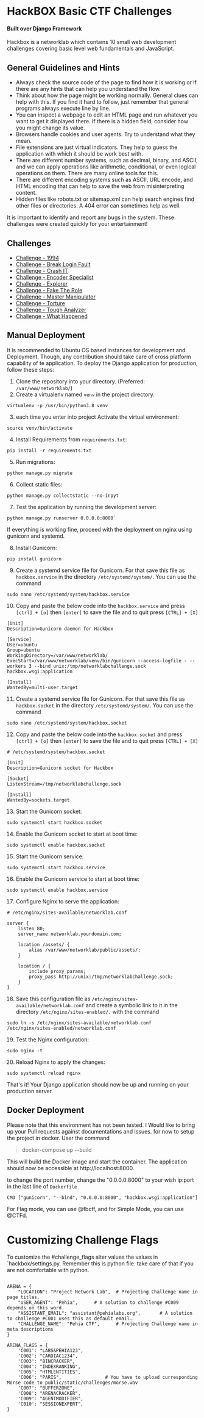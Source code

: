 # HackBOX Basic CTF Challenges 
#### Built over Django Framework
Hackbox is a networklab which contains 10 small web development challenges covering basic level web fundamentals and 
JavaScript.

## General Guidelines and Hints
*    Always check the source code of the page to find how it is working or if there are any hints that can help you understand the flow.
*    Think about how the page might be working normally. General clues can help with this. If you find it hard to follow, just remember that general programs always execute line by line.
*    You can inspect a webpage to edit an HTML page and run whatever you want to get it displayed there. If there is a hidden field, consider how you might change its value.
*    Browsers handle cookies and user agents. Try to understand what they mean.
*    File extensions are just virtual indicators. They help to guess the application with which it should be work best with.
*    There are different number systems, such as decimal, binary, and ASCII, and we can apply operations like arithmetic, conditional, or even logical operations on them. There are many online tools for this.
*    There are different encoding systems such as ASCII, URL encode, and HTML encoding that can help to save the web from misinterpreting content.
*    Hidden files like robots.txt or sitemap.xml can help search engines find other files or directories. A 404 error can sometimes help as well.


It is important to identify and report any bugs in the system. These challenges were created quickly for your entertainment!

## Challenges
* [Challenge - 1994](http://localhost:8000/challenge-1994/)
* [Challenge - Break Login Fault](http://localhost:8000/challenge-break-login-fault/)
* [Challenge - Crash IT](http://localhost:8000/challenge-crash-it/)
* [Challenge - Encoder Specialist](http://localhost:8000/challenge-encoder-specialist/)
* [Challenge - Explorer](http://localhost:8000/challenge-explorer/)
* [Challenge - Fake The Role](http://localhost:8000/challenge-fake-the-role/)
* [Challenge - Master Manipulator](http://localhost:8000/challenge-master-manipulator/)
* [Challenge - Torture](http://localhost:8000/challenge-torture/)
* [Challenge - Tough Analyzer](http://localhost:8000/challenge-tough-analyzer/)
* [Challenge - What Happened](http://localhost:8000/challenge-what-happened/)


## Manual Deployment
It is recommended to Ubuntu OS based instances for development and Deployment. Though, any contribution should take care of cross platform capability of te application. 
To deploy the Django application for production, follow these steps:


1. Clone the repository into your directory. (Preferred: `/var/www/networklab/`)
2. Create a virtualenv named `venv` in the project directory.
```commandline
virtualenv -p /usr/bin/python3.8 venv
 ```
3. each time you enter into project Activate the virtual environment:
```commandline
source venv/bin/activate
```

4. Install Requirements from `requirements.txt`:
 ```commandline
 pip install -r requirements.txt
 ```
5. Run migrations:
 ```commandline
python manage.py migrate
```
6. Collect static files:
 ```commandline
python manage.py collectstatic --no-inpyt
```
7. Test the application by running the development server:
 ```commandline
 python manage.py runserver 0.0.0.0:8000`
 ```
   If everything is working fine, proceed with the deployment on nginx using gunicorn and systemd.  

8. Install Gunicorn:
 ```commandline
 pip install gunicorn
 ```
9. Create a systemd service file for Gunicorn. For that save this file as `hackbox.service` in the directory `/etc/systemd/system/`.
You can use the command
```
sudo nano /etc/systemd/system/hackbox.service
```


10. Copy and paste the below code into the `hackbox.service` and press `[ctrl] + [o]` then `[enter]` to save the file and to quit press `[CTRL] + [X]`
``` commandline
[Unit]
Description=Gunicorn daemon for Hackbox

[Service]
User=ubuntu
Group=ubuntu
WorkingDirectory=/var/www/networklab/
ExecStart=/var/www/networklab/venv/bin/gunicorn --access-logfile - --workers 3 --bind unix:/tmp/networklabchallenge.sock hackbox.wsgi:application

[Install]
WantedBy=multi-user.target
```

11. Create a systemd service file for Gunicorn. For that save this file as `hackbox.socket` in the directory `/etc/systemd/system/`.
You can use the command
```
sudo nano /etc/systemd/system/hackbox.socket
```

12. Copy and paste the below code into the `hackbox.socket` and press `[ctrl] + [o]` then `[enter]` to save the file and to quit press `[CTRL] + [X]`
``` commandline
# /etc/systemd/system/hackbox.socket

[Unit]
Description=Gunicorn socket for Hackbox

[Socket]
ListenStream=/tmp/networklabchallenge.sock

[Install]
WantedBy=sockets.target
```

13. Start the Gunicorn socket:
```commandline
sudo systemctl start hackbox.socket
```

14. Enable the Gunicorn socket to start at boot time:
```commandline
sudo systemctl enable hackbox.socket
```

15. Start the Gunicorn service:
```commandline
sudo systemctl start hackbox.service
```

16. Enable the Gunicorn service to start at boot time:

```commandline
sudo systemctl enable hackbox.service
```

17. Configure Nginx to serve the application:
```commandline
# /etc/nginx/sites-available/networklab.conf

server {
    listen 80;
    server_name networklab.yourdomain.com;

    location /assets/ {
        alias /var/www/networklab/public/assets/;
    }

    location / {
        include proxy_params;
        proxy_pass http://unix:/tmp/networklabchallenge.sock;
    }
}
```

18. Save this configuration file as `/etc/nginx/sites-available/networklab.conf` and create a symbolic link to it in the directory `/etc/nginx/sites-enabled/.`  with the command
```commandline
sudo ln -s /etc/nginx/sites-available/networklab.conf /etc/nginx/sites-enabled/networklab.conf
```

19. Test the Nginx configuration:
```
sudo nginx -t
```

20. Reload Nginx to apply the changes:

```
sudo systemctl reload nginx
```

That's it! Your Django application should now be up and running on your production server.

## Docker Deployment
Please note that this environment has not been tested. I Would like to bring up your Pull requests against documentations and issues. 
for now to setup the project in docker. User the command 

> docker-compose up --build

This will build the Docker image and start the container. The application should now be accessible at http://localhost:8000.

to change the port number, change the "0.0.0.0:8000" to your wish  ip:port in the last line of `Dockerfile`
```
CMD ["gunicorn", "--bind", "0.0.0.0:8000", "hackbox.wsgi:application"]
```

For Flag mode, you can use @fbctf, and for Simple Mode, you can use @CTFd.


# Customizing Challenge Flags

To customize the #challenge_flags alter values the values in `hackbox/settings.py. Remember  this is python file. take care of that if you are not comfortable with python.

```python3

ARENA = {
    "LOCATION": "Project Network Lab",  # Projecting Challenge name in page titles.
    "USER_AGENT": "Pehia",      # A solution to challenge #C009 depends on this word. 
    "ASSISTANT_EMAIL": "assistant@pehialabs.org",       # A solution to challenge #C001 uses this as default email. 
    "CHALLENGE_NAME": "Pehia CTF",      # Projecting Challenge name in meta descriptions
}

ARENA_FLAGS = {
    'C001': "LABS&PEHIA123",
    'C002': "CARDIAC1234",
    'C003': "BINCRACKER",
    'C004': "INDEXRANKING",
    'C005': "HTMLENTITIES",
    'C006': "PARIS",                # You have to upload curresponding Morse code to public/static/challenges/morse.wav
    'C007': "BUFFERZONE",
    'C008': "ARENACRACKER",
    'C009': "AGENTMODIFIER",
    'C010': "SESSIONEXPERT",
}


```
